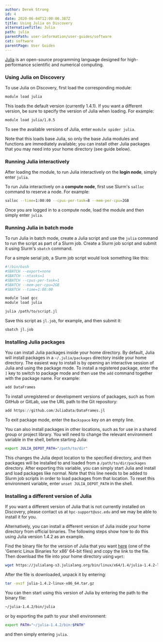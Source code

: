 ```yaml
---
author: Derek Strong
id: 4
date: 2020-06-04T12:00:00.387Z
title: Using Julia on Discovery
alternativeTitle: Julia
path: julia
parentPath: user-information/user-guides/software
cat: software
parentPage: User Guides
---
```


[Julia](https://www.julialang.org) is an open-source programming language designed for high-performance scientific and numerical computing.

### Using Julia on Discovery

To use Julia on Discovery, first load the corresponding module:

```sh
module load julia
```

This loads the default version (currently 1.4.1). If you want a different version, be sure to specify the version of Julia when loading. For example:

```sh
module load julia/1.0.5
```

To see the available versions of Julia, enter `module spider julia`.

Note that this loads base Julia, so only the base Julia modules and functions are immediately available; you can install other Julia packages that you may need into your home directory (see guide below).

### Running Julia interactively

After loading the module, to run Julia interactively on the **login node**, simply enter `julia`.

To run Julia interactively on a **compute node**, first use Slurm's `salloc` command to reserve a node. For example:

```sh
salloc --time=1:00:00 --cpus-per-task=8 --mem-per-cpu=2GB
```

Once you are logged in to a compute node, load the module and then simply enter `julia`.

### Running Julia in batch mode

To run Julia in batch mode, create a Julia script and use the `julia` command to run the script as part of a Slurm job. Create a Slurm job script and submit it using Slurm's `sbatch` command.

For a simple serial job, a Slurm job script would look something like this:

```sh
#!/bin/bash
#SBATCH --export=none
#SBATCH --ntasks=1
#SBATCH --cpus-per-task=1
#SBATCH --mem-per-cpu=2GB
#SBATCH --time=1:00:00

module load gcc
module load julia

julia /path/to/script.jl
```

Save this script as `jl.job`, for example, and then submit it:

```sh
sbatch jl.job
```

### Installing Julia packages

You can install Julia packages inside your home directory. By default, Julia will install packages in a `~/.julia/packages` directory inside your home directory. The easiest way to install is by opening an interactive session of Julia and using the package mode. To install a registered package, enter the `]` key to switch to package mode and then use the `add` command together with the package name. For example:

```julia
add DataFrames
```

To install unregistered or development versions of packages, such as from GitHub or GitLab, use the URL path to the Git repository:

```julia
add https://github.com/JuliaData/DataFrames.jl
```

To exit package mode, enter the `Backspace` key on an empty line.

You can also install packages in other locations, such as for use in a shared group or project library. You will need to change the relevant environment variable in the shell, before starting Julia:

```sh
export JULIA_DEPOT_PATH="/path/to/dir"
```

This changes the Julia depot location to the specified directory, and then packages will be installed to and loaded from a `/path/to/dir/packages` directory. After exporting this variable, you can simply start Julia and install and load packages like normal. Note that this line needs to be added to Slurm job scripts in order to load packages from that location. To reset this environment variable, enter `unset JULIA_DEPOT_PATH` in the shell.


### Installing a different version of Julia

If you want a different version of Julia that is not currently installed on Discovery, please contact us at `hpc-support@usc.edu` and we may be able to install it for you.

Alternatively, you can install a different version of Julia inside your home directory from official binaries. The following steps show how to do this using Julia version 1.4.2 as an example.

Find the binary file for the version of Julia that you want [here](https://www.julialang.org/downloads) (one of the 'Generic Linux Binaries for x86' 64-bit files) and copy the link to the file. Then download the file into your home directory using `wget`:

```sh
wget https://julialang-s3.julialang.org/bin/linux/x64/1.4/julia-1.4.2-linux-x86_64.tar.gz
```

After the file is downloaded, unpack it by entering:

```sh
tar -xvzf julia-1.4.2-linux-x86_64.tar.gz
```

You can then start using this version of Julia by entering the path to the binary file:

```sh
~/julia-1.4.2/bin/julia
```

or by exporting the path to your shell environment:

```sh
export PATH="~/julia-1.4.2/bin:$PATH"
```

and then simply entering `julia`.
